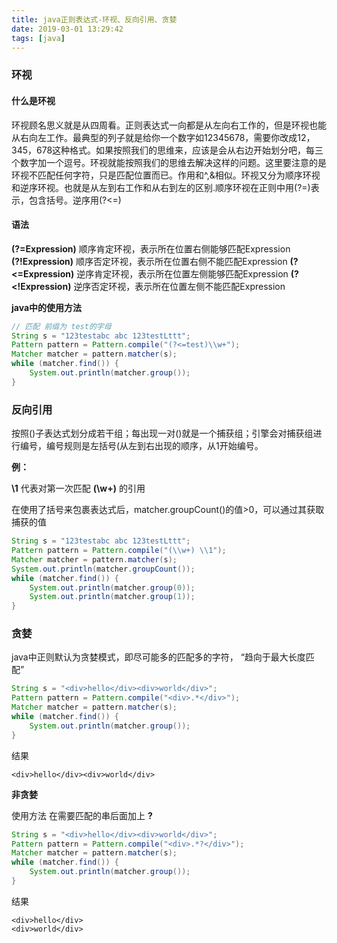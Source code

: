 ```yaml
---
title: java正则表达式-环视、反向引用、贪婪
date: 2019-03-01 13:29:42
tags: [java]
---
```


### 环视

#### 什么是环视

 环视顾名思义就是从四周看。正则表达式一向都是从左向右工作的，但是环视也能从右向左工作。最典型的列子就是给你一个数字如12345678，需要你改成12，345，678这种格式。如果按照我们的思维来，应该是会从右边开始划分吧，每三个数字加一个逗号。环视就能按照我们的思维去解决这样的问题。这里要注意的是环视不匹配任何字符，只是匹配位置而已。作用和^,&相似。环视又分为顺序环视和逆序环视。也就是从左到右工作和从右到左的区别.顺序环视在正则中用(?=)表示，包含括号。逆序用(?<=)

#### 语法

**(?=Expression)**  顺序肯定环视，表示所在位置右侧能够匹配Expression
**(?!Expression)**   顺序否定环视，表示所在位置右侧不能匹配Expression
**(?<=Expression)** 逆序肯定环视，表示所在位置左侧能够匹配Expression
**(?<!Expression)**  逆序否定环视，表示所在位置左侧不能匹配Expression

**java中的使用方法**

```java
// 匹配 前缀为 test的字母
String s = "123testabc abc 123testLttt";
Pattern pattern = Pattern.compile("(?<=test)\\w+");
Matcher matcher = pattern.matcher(s);
while (matcher.find()) {
	System.out.println(matcher.group());
}
```

### 反向引用

按照()子表达式划分成若干组；每出现一对()就是一个捕获组；引擎会对捕获组进行编号，编号规则是左括号(从左到右出现的顺序，从1开始编号。

**例：**

**\1** 代表对第一次匹配 **(\\w+)** 的引用

在使用了括号来包裹表达式后，matcher.groupCount()的值>0，可以通过其获取捕获的值

```java
String s = "123testabc abc 123testLttt";
Pattern pattern = Pattern.compile("(\\w+) \\1");
Matcher matcher = pattern.matcher(s);
System.out.println(matcher.groupCount());
while (matcher.find()) {
    System.out.println(matcher.group(0));
    System.out.println(matcher.group(1));
}
```

### 贪婪

java中正则默认为贪婪模式，即尽可能多的匹配多的字符， “趋向于最大长度匹配”

```java
String s = "<div>hello</div><div>world</div>";
Pattern pattern = Pattern.compile("<div>.*</div>");
Matcher matcher = pattern.matcher(s);
while (matcher.find()) {
    System.out.println(matcher.group());
}
```

结果 

```
<div>hello</div><div>world</div>
```

**非贪婪**

使用方法 在需要匹配的串后面加上 **?**

```java
String s = "<div>hello</div><div>world</div>";
Pattern pattern = Pattern.compile("<div>.*?</div>");
Matcher matcher = pattern.matcher(s);
while (matcher.find()) {
    System.out.println(matcher.group());
}
```

结果

```
<div>hello</div>
<div>world</div>
```
